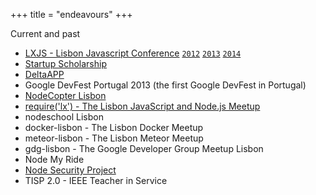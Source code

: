 +++
title = "endeavours"
+++

Current and past

- [LXJS - Lisbon Javascript Conference](http://lxjs.org/) [`2012`](http://2012.lxjs.org/) [`2013`](http://2013.lxjs.org/) [`2014`](http://2014.lxjs.org/)
- [Startup Scholarship](http://startupscholarship.org/)
- [DeltaAPP](https://web.archive.org/web/20160308015455/http://betdeltaapp.ieee-ist.org/)
- Google DevFest Portugal 2013 (the first Google DevFest in Portugal)
- [NodeCopter Lisbon](http://www.nodecopter.com/2013/lisbon/oct-4)
- [require('lx') - The Lisbon JavaScript and Node.js Meetup](http://meetup.com/require-lx/)
- nodeschool Lisbon
- docker-lisbon - The Lisbon Docker Meetup
- meteor-lisbon - The Lisbon Meteor Meetup
- gdg-lisbon - The Google Developer Group Meetup Lisbon
- Node My Ride
- [Node Security Project](https://nodesecurity.io)
- TISP 2.0 - IEEE Teacher in Service
